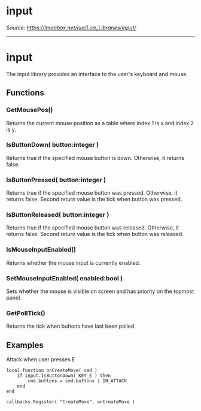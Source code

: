 # input

*Source: https://lmaobox.net/lua/Lua_Libraries/input/*

---



# input


The input library provides an interface to the user's keyboard and mouse.


## Functions


### GetMousePos()


Returns the current mouse position as a table where index 1 is x and index 2 is y.


### IsButtonDown( button:integer )


Returns true if the specified mouse button is down. Otherwise, it returns false.


### IsButtonPressed( button:integer )


Returns true if the specified mouse button was pressed. Otherwise, it returns false.
Second return value is the tick when button was pressed.


### IsButtonReleased( button:integer )


Returns true if the specified mouse button was released. Otherwise, it returns false.
Second return value is the tick when button was released.


### IsMouseInputEnabled()


Returns whether the mouse input is currently enabled.


### SetMouseInputEnabled( enabled:bool )


Sets whether the mouse is visible on screen and has priority on the topmost panel.


### GetPollTick()


Returns the tick when buttons have last been polled.


## Examples


Attack when user presses E
```
local function onCreateMove( cmd )
    if input.IsButtonDown( KEY_E ) then
        cmd.buttons = cmd.buttons | IN_ATTACK
    end
end

callbacks.Register( "CreateMove", onCreateMove )

```


